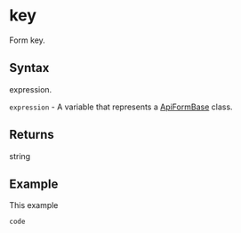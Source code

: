 # key

Form key.

## Syntax

expression.

`expression` - A variable that represents a [ApiFormBase](../ApiFormBase.md) class.

## Returns

string

## Example

This example

```javascript
code
```